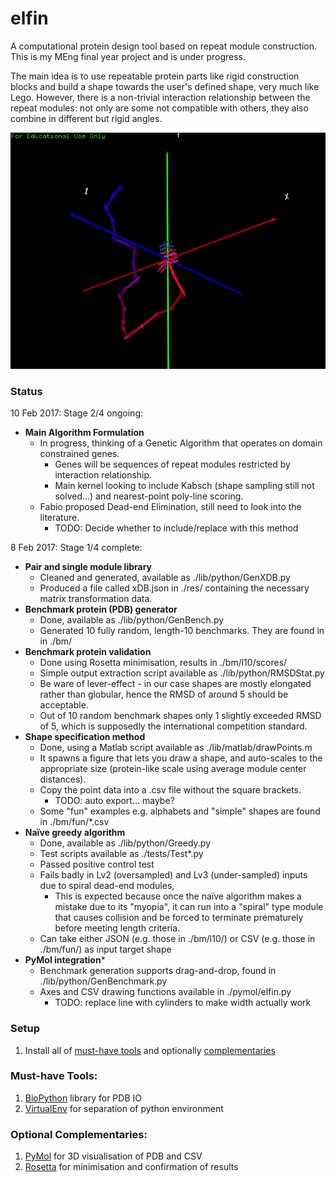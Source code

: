 # elfin
A computational protein design tool based on repeat module construction. This is my MEng final year project and is under progress.

The main idea is to use repeatable protein parts like rigid construction blocks and build a shape towards the user's defined shape, very much like Lego. However, there is a non-trivial interaction relationship between the repeat modules: not only are some not compatible with others, they also combine in different but rigid angles.

![alt tag](res/gifs/6vjex8d.gif)

### Status

10 Feb 2017: Stage 2/4 ongoing:
   * **Main Algorithm Formulation**
      * In progress, thinking of a Genetic Algorithm that operates on domain constrained genes.
         * Genes will be sequences of repeat modules restricted by interaction relationship.
         * Main kernel looking to include Kabsch (shape sampling still not solved...) and nearest-point poly-line scoring.
      * Fabio proposed Dead-end Elimination, still need to look into the literature.
         * TODO: Decide whether to include/replace with this method 

8 Feb 2017: Stage 1/4 complete:
   * **Pair and single module library**
      * Cleaned and generated, available as ./lib/python/GenXDB.py
      * Produced a file called xDB.json in ./res/ containing the necessary matrix transformation data.
   * **Benchmark protein (PDB) generator**
      * Done, available as ./lib/python/GenBench.py
      * Generated 10 fully random, length-10 benchmarks. They are found in in ./bm/
   * **Benchmark protein validation**
      * Done using Rosetta minimisation, results in ./bm/l10/scores/
      * Simple output extraction script available as ./lib/python/RMSDStat.py
      * Be ware of lever-effect - in our case shapes are mostly elongated rather than globular, hence the RMSD of around 5 should be acceptable.
      * Out of 10 random benchmark shapes only 1 slightly exceeded RMSD of 5, which is supposedly the international competition standard.
   * **Shape specification method**
      * Done, using a Matlab script available as ./lib/matlab/drawPoints.m
      * It spawns a figure that lets you draw a shape, and auto-scales to the appropriate size (protein-like scale using average module center distances).
      * Copy the point data into a .csv file without the square brackets.
         * TODO: auto export... maybe?
      * Some "fun" examples e.g. alphabets and "simple" shapes are found in ./bm/fun/*.csv
   * **Naïve greedy algorithm**
      * Done, available as ./lib/python/Greedy.py
      * Test scripts available as ./tests/Test*.py
      * Passed positive control test
      * Fails badly in Lv2 (oversampled) and Lv3 (under-sampled) inputs due to spiral dead-end modules, 
         * This is expected because once the naïve algorithm makes a mistake due to its "myopia", it can run into a "spiral" type module that causes collision and be forced to terminate prematurely before meeting length criteria.
      * Can take either JSON (e.g. those in ./bm/l10/) or CSV (e.g. those in ./bm/fun/) as input target shape
   * **PyMol integration***
      * Benchmark generation supports drag-and-drop, found in ./lib/python/GenBenchmark.py
      * Axes and CSV drawing functions available in ./pymol/elfin.py
         * TODO: replace line with cylinders to make width actually work


### Setup 
1. Install all of [must-have tools]() and optionally [complementaries]()

### Must-have Tools: 
1. [BioPython](http://biopython.org/wiki/Download) library for PDB IO
2. [VirtualEnv](https://virtualenv.pypa.io/en/stable/) for separation of python environment

### Optional Complementaries:
1. [PyMol]() for 3D visualisation of PDB and CSV
2. [Rosetta](https://www.rosettacommons.org/software/license-and-download) for minimisation and confirmation of results
